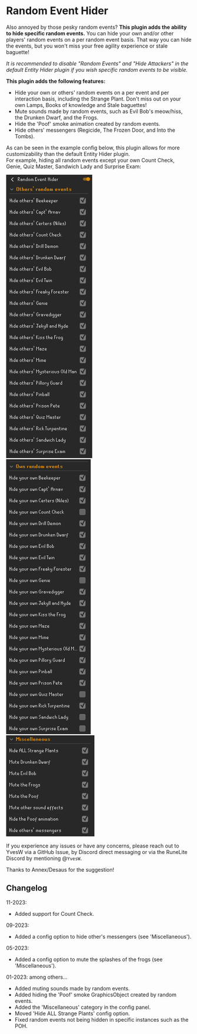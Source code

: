 # Random Event Hider
Also annoyed by those pesky random events? **This plugin adds the ability to hide specific random events.** You can hide your own and/or other players' random events on a per random event basis. That way you can hide the events, but you won't miss your free agility experience or stale baguette!

*It is recommended to disable "Random Events" and "Hide Attackers" in the default Entity Hider plugin if you wish specific random events to be visible.*

**This plugin adds the following features:**
- Hide your own or others' random events on a per event and per interaction basis, including the Strange Plant. Don't miss out on your own Lamps, Books of knowledge and Stale baguettes!
- Mute sounds made by random events, such as Evil Bob's meow/hiss, the Drunken Dwarf, and the Frogs.
- Hide the 'Poof' smoke animation created by random events.
- Hide others' messengers (Regicide, The Frozen Door, and Into the Tombs).

As can be seen in the example config below, this plugin allows for more customizability than the default Entity Hider plugin.<br>
For example, hiding all random events except your own Count Check, Genie, Quiz Master, Sandwich Lady and Surprise Exam:

![Example config others' random events](docs/img/example-config-others-random-events.PNG)<br>
![Example config own random events](docs/img/example-config-own-random-events.PNG)<br>
![Example config misc](docs/img/example-config-misc.PNG)


If you experience any issues or have any concerns, please reach out to YvesW via a GitHub Issue, by Discord direct messaging or via the RuneLite Discord by mentioning @``YvesW``.

Thanks to Annex/Desaus for the suggestion!

## Changelog
11-2023:
- Added support for Count Check.

09-2023:
- Added a config option to hide other's messengers (see 'Miscellaneous').

05-2023:
- Added a config option to mute the splashes of the frogs (see 'Miscellaneous').

01-2023: among others...
- Added muting sounds made by random events.
- Added hiding the 'Poof' smoke GraphicsObject created by random events.
- Added the 'Miscellaneous' category in the config panel.
- Moved 'Hide ALL Strange Plants' config option.
- Fixed random events not being hidden in specific instances such as the POH.